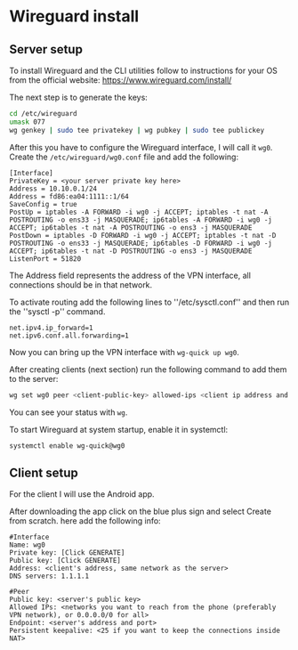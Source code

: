 # Wireguard install

## Server setup

To install Wireguard and the CLI utilities follow to instructions for your OS from the official website: https://www.wireguard.com/install/

The next step is to generate the keys:

```bash
cd /etc/wireguard
umask 077
wg genkey | sudo tee privatekey | wg pubkey | sudo tee publickey
```

After this you have to configure the Wireguard interface, I will call it `wg0`. Create the `/etc/wireguard/wg0.conf` file and add the following:
```
[Interface]
PrivateKey = <your server private key here>
Address = 10.10.0.1/24
Address = fd86:ea04:1111::1/64
SaveConfig = true
PostUp = iptables -A FORWARD -i wg0 -j ACCEPT; iptables -t nat -A POSTROUTING -o ens33 -j MASQUERADE; ip6tables -A FORWARD -i wg0 -j ACCEPT; ip6tables -t nat -A POSTROUTING -o ens3 -j MASQUERADE
PostDown = iptables -D FORWARD -i wg0 -j ACCEPT; iptables -t nat -D POSTROUTING -o ens33 -j MASQUERADE; ip6tables -D FORWARD -i wg0 -j ACCEPT; ip6tables -t nat -D POSTROUTING -o ens3 -j MASQUERADE
ListenPort = 51820
```

The Address field represents the address of the VPN interface, all connections should be in that network.

To activate routing add the following lines to ''/etc/sysctl.conf'' and then run the ''sysctl -p'' command.
```
net.ipv4.ip_forward=1
net.ipv6.conf.all.forwarding=1
```

Now you can bring up the VPN interface with `wg-quick up wg0`.

After creating clients (next section) run the following command to add them to the server:
```bash
wg set wg0 peer <client-public-key> allowed-ips <client ip address and mask>
```

You can see your status with `wg`.

To start Wireguard at system startup, enable it in systemctl:

```
systemctl enable wg-quick@wg0
```

## Client setup

For the client I will use the Android app.

After downloading the app click on the blue plus sign and select Create from scratch. here add the following info:

```
#Interface
Name: wg0
Private key: [Click GENERATE]
Public key: [Click GENERATE]
Address: <client's address, same network as the server>
DNS servers: 1.1.1.1

#Peer
Public key: <server's public key>
Allowed IPs: <networks you want to reach from the phone (preferably VPN network), or 0.0.0.0/0 for all>
Endpoint: <server's address and port>
Persistent keepalive: <25 if you want to keep the connections inside NAT>
```
